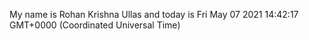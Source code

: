 My name is Rohan Krishna Ullas and today is Fri May 07 2021 14:42:17 GMT+0000 (Coordinated Universal Time)